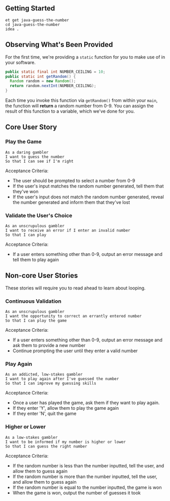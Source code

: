 ## Getting Started

```no-highlight
et get java-guess-the-number
cd java-guess-the-number
idea .
```

## Observing What's Been Provided

For the first time, we're providing a `static` function for you to make use of in your software.

```java
public static final int NUMBER_CEILING = 10;
public static int getRandom() {
  Random random = new Random();
  return random.nextInt(NUMBER_CEILING);
}
```

Each time you invoke this function via `getRandom()` from within your `main`, the function will **return** a random number from 0-9. You can assign the result of this function to a variable, which we've done for you.

## Core User Story

### Play the Game

```no-highlight
As a daring gambler
I want to guess the number
So that I can see if I'm right
```

Acceptance Criteria:

- The user should be prompted to select a number from 0-9
- If the user's input matches the random number generated, tell them that they've won
- If the user's input does not match the random number generated, reveal the number generated and inform them that they've lost

### Validate the User's Choice

```no-highlight
As an unscrupulous gambler
I want to receive an error if I enter an invalid number
So that I can play
```

Acceptance Criteria:

- If a user enters something other than 0-9, output an error message and tell them to play again

## Non-core User Stories

These stories will require you to read ahead to learn about looping.

### Continuous Validation

```no-highlight
As an unscrupulous gambler
I want the opportunity to correct an errantly entered number
So that I can play the game
```

Acceptance Criteria:

- If a user enters something other than 0-9, output an error message and ask them to provide a new number
- Continue prompting the user until they enter a valid number 

### Play Again

```no-highlight
As an addicted, low-stakes gambler
I want to play again after I've guessed the number
So that I can improve my guessing skills
```

Acceptance Criteria:

- Once a user has played the game, ask them if they want to play again.
- If they enter 'Y', allow them to play the game again
- If they enter 'N', quit the game

### Higher or Lower

```no-highlight
As a low-stakes gambler
I want to be informed if my number is higher or lower
So that I can guess the right number
```

Acceptance Criteria:

- If the random number is less than the number inputted, tell the user, and allow them to guess again
- If the random number is more than the number inputted, tell the user, and allow them to guess again
- If the random number is equal to the number inputted, the game is won
- When the game is won, output the number of guesses it took
